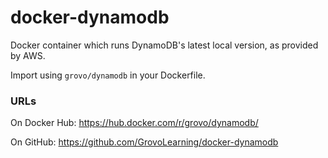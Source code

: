 # docker-dynamodb
Docker container which runs DynamoDB's latest local version, as provided by AWS.

Import using `grovo/dynamodb` in your Dockerfile.

### URLs

On Docker Hub: https://hub.docker.com/r/grovo/dynamodb/

On GitHub: https://github.com/GrovoLearning/docker-dynamodb
